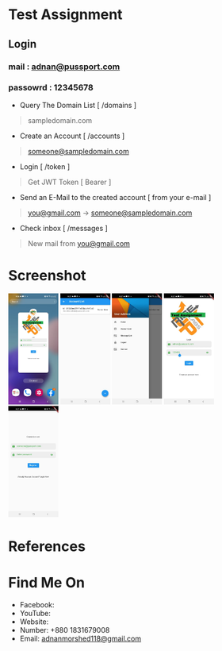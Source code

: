 #  Test Assignment


## Login
   ### mail : adnan@pussport.com
   ### passowrd : 12345678 



* Query The Domain List [ /domains ]
> sampledomain.com

* Create an Account [ /accounts ]
> someone@sampledomain.com

* Login [ /token ]
> Get JWT Token [ Bearer ]

* Send an E-Mail to the created account [ from your e-mail ]
> you@gmail.com -> someone@sampledomain.com

* Check inbox [ /messages ]
> New mail from you@gmail.com


# Screenshot
<img src="assets/github_images/0.jpg" width="20%"> <img src="assets/github_images/2.jpg" width="20%"> <img src="assets/github_images/4.jpg" width="20%">
<img src="assets/github_images/5.jpg" width="20%"> <img src="assets/github_images/06.jpg" width="20%">

# References


# Find Me On
- Facebook: 
- YouTube: 
- Website: 
- Number: +880 1831679008
- Email: adnanmorshed118@gmail.com
